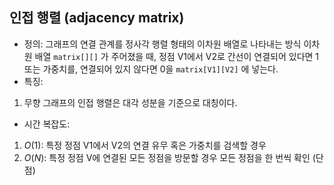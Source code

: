 ## 인접 행렬 (adjacency matrix)
+ 정의: 그래프의 연결 관계를 정사각 행렬 형태의 이차원 배열로 나타내는 방식
이차원 배열 `matrix[][]` 가 주어졌을 때, 정점 V1에서 V2로 간선이 연결되어 있다면 1 또는 가중치를, 연결되어 있지 않다면 0을 `matrix[V1][V2]` 에 넣는다.
+ 특징: 
1) 무향 그래프의 인접 행렬은 대각 성분을 기준으로 대칭이다.
+ 시간 복잡도: 
1) $O(1)$: 특정 정점 V1에서 V2의 연결 유무 혹은 가중치를 검색할 경우
2) $O(N)$: 특정 정점 V에 연결된 모든 정점을 방문할 경우 모든 정점을 한 번씩 확인 (단점)